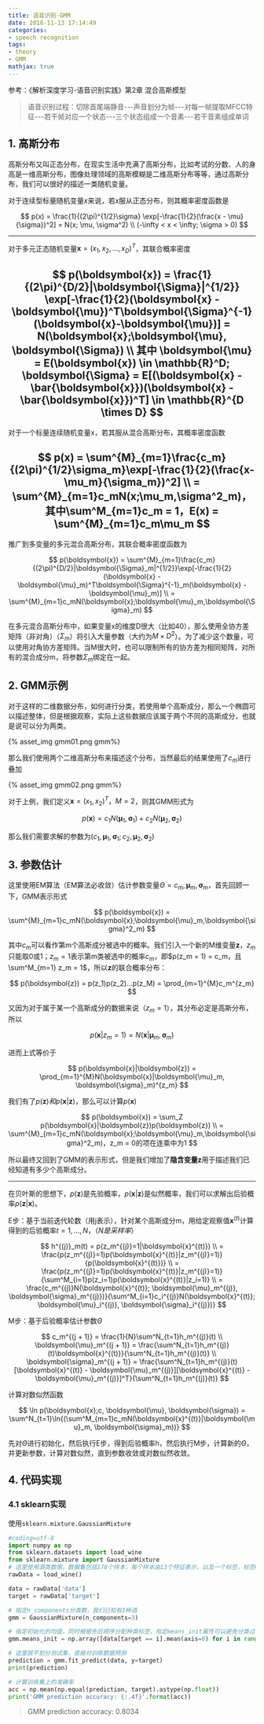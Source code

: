 ```yaml
---
title: 语音识别-GMM
date: 2018-11-13 17:14:49
categories:
- speech recognition
tags:
- theory
- GMM
mathjax: true
---
```


参考：《解析深度学习-语音识别实践》第2章 混合高斯模型

> 语音识别过程：切除首尾端静音---声音划分为帧---对每一帧提取MFCC特征---若干帧对应一个状态---三个状态组成一个音素---若干音素组成单词

## 1. 高斯分布

高斯分布又叫正态分布，在现实生活中充满了高斯分布，比如考试的分数、人的身高是一维高斯分布，图像处理领域的高斯模糊是二维高斯分布等等，通过高斯分布，我们可以很好的描述一类随机变量。

对于连续型标量随机变量$x$来说，若$x$服从正态分布，则其概率密度函数是

$$
p(x) = \frac{1}{(2\pi)^{1/2}\sigma} \exp[-\frac{1}{2}(\frac{x - \mu}{\sigma})^2] = N(x; \mu, \sigma^2)
\\
(-\infty < x < \infty; \sigma > 0)
$$

<!-- more -->
---
对于多元正态随机变量$\boldsymbol{x} = (x_1, x_2,...,x_D)^T$，其联合概率密度

$$
p(\boldsymbol{x}) = \frac{1}{(2\pi)^{D/2}|\boldsymbol{\Sigma}|^{1/2}} \exp[-\frac{1}{2}(\boldsymbol{x} - \boldsymbol{\mu})^T\boldsymbol{\Sigma}^{-1}(\boldsymbol{x}-\boldsymbol{\mu})] = N(\boldsymbol{x};\boldsymbol{\mu}, \boldsymbol{\Sigma})
\\
其中 \boldsymbol{\mu} = E(\boldsymbol{x}) \in \mathbb{R}^D; \boldsymbol{\Sigma} = E[(\boldsymbol{x} - \bar{\boldsymbol{x}})(\boldsymbol{x} - \bar{\boldsymbol{x}})^T] \in \mathbb{R}^{D \times D}
$$
---
对于一个标量连续随机变量x，若其服从混合高斯分布，其概率密度函数

$$
p(x) = \sum^{M}_{m=1}\frac{c_m}{(2\pi)^{1/2}\sigma_m}\exp[-\frac{1}{2}(\frac{x-\mu_m}{\sigma_m})^2]
\\
= \sum^{M}_{m=1}c_mN(x;\mu_m,\sigma^2_m)，其中\sum^M_{m=1}c_m = 1，E(x) = \sum^{M}_{m=1}c_m\mu_m
$$
---
推广到多变量的多元混合高斯分布，其联合概率密度函数为

$$
p(\boldsymbol{x}) = \sum^{M}_{m=1}\frac{c_m}{(2\pi)^{D/2}|\boldsymbol{\Sigma}_m|^{1/2}}\exp[-\frac{1}{2}(\boldsymbol{x} - \boldsymbol{\mu}_m)^T\boldsymbol{\Sigma}^{-1}_m(\boldsymbol{x} - \boldsymbol{\mu}_m)]
\\
= \sum^{M}_{m=1}c_mN(\boldsymbol{x};\boldsymbol{\mu}_m,\boldsymbol{\Sigma}_m)
$$

在多元混合高斯分布中，如果变量x的维度D很大（比如40），那么使用全协方差矩阵（非对角）（$\Sigma_m$）将引入大量参数（大约为$M \times D^2$）。为了减少这个数量，可以使用对角协方差矩阵。当M很大时，也可以限制所有的协方差为相同矩阵，对所有的混合成分m，将参数$\Sigma_m$绑定在一起。

## 2. GMM示例

对于这样的二维数据分布，如何进行分类，若使用单个高斯成分，那么一个椭圆可以描述整体，但是根据观察，实际上这些数据应该属于两个不同的高斯成分，也就是说可以分为两类。

{% asset_img gmm01.png gmm%}

那么我们使用两个二维高斯分布来描述这个分布，当然最后的结果使用了$c_m$进行叠加

{% asset_img gmm02.png gmm%}

对于上例，我们定义$\boldsymbol{x} = (x_1, x_2)^T，M = 2$，则其GMM形式为

$$
p(\boldsymbol{x}) = c_1N(\boldsymbol{\mu}_1, \boldsymbol{\sigma}_1) + c_2N(\boldsymbol{\mu}_2, \boldsymbol{\sigma}_2)
$$

那么我们需要求解的参数为$(c_1, \boldsymbol{\mu}_1, \boldsymbol{\sigma}_1; c_2, \boldsymbol{\mu}_2, \boldsymbol{\sigma}_2)$

## 3. 参数估计

这里使用EM算法（EM算法必收敛）估计参数变量$\Theta = {c_m, \boldsymbol{\mu}_m, \boldsymbol{\sigma}_m}$，首先回顾一下，GMM表示形式

$$
p(\boldsymbol{x}) = \sum^{M}_{m=1}c_mN(\boldsymbol{x};\boldsymbol{\mu}_m,\boldsymbol{\sigma}^2_m)
$$

其中$c_m$可以看作第m个高斯成分被选中的概率。我们引入一个新的M维变量$\boldsymbol{z}$，$z_m$只能取0或1；$z_m = 1$表示第m类被选中的概率$c_m$，即$p(z_m = 1) = c_m，且\sum^M_{m=1} z_m = 1$，所以$\boldsymbol{z}$的联合概率分布：

$$
p(\boldsymbol{z}) = p(z_1)p(z_2)...p(z_M) = \prod_{m=1}^{M}c_m^{z_m}
$$

又因为对于属于某一个高斯成分的数据来说（$z_m = 1$），其分布必定是高斯分布，所以

$$
p(\boldsymbol{x}|z_m = 1) = N(\boldsymbol{x}|\boldsymbol{\mu}_m, \boldsymbol{\sigma}_m)
$$

进而上式等价于

$$
p(\boldsymbol{x}|\boldsymbol{z}) = \prod_{m=1}^{M}N(\boldsymbol{x}|\boldsymbol{\mu}_m, \boldsymbol{\sigma}_m)^{z_m}
$$

我们有了$p(\boldsymbol{z})和p(\boldsymbol{x}|\boldsymbol{z})$，那么可以计算$p(\boldsymbol{x})$

$$
p(\boldsymbol{x}) = \sum_Z p(\boldsymbol{x}|\boldsymbol{z})p(\boldsymbol{z})
\\
= \sum^{M}_{m=1}c_mN(\boldsymbol{x};\boldsymbol{\mu}_m,\boldsymbol{\sigma}^2_m)，z_m = 0的项在连乘中为1
$$

所以最终又回到了GMM的表示形式，但是我们增加了**隐含变量z**用于描述我们已经知道有多少个高斯成分。

---
在贝叶斯的思想下，$p(\boldsymbol{z})$是先验概率，$p(\boldsymbol{x}|\boldsymbol{z})$是似然概率，我们可以求解出后验概率$p(\boldsymbol{z}|\boldsymbol{x})$。

E步：基于当前迭代轮数（用j表示），针对某个高斯成分m，用给定观察值$\boldsymbol{x}^{(t)}$计算得到的后验概率$t = 1, ..., N，（N是采样率）$

$$
h^{(j)}_m(t) = p(z_m^{(j)}=1|\boldsymbol{x}^{(t)})
\\
= \frac{p(z_m^{(j)}=1)p(\boldsymbol{x}^{(t)}|z_m^{(j)}=1)}{p(\boldsymbol{x}^{(t)})}
\\
= \frac{p(z_m^{(j)}=1)p(\boldsymbol{x}^{(t)}|z_m^{(j)}=1)}{\sum^M_{i=1}p(z_i=1)p(\boldsymbol{x}^{(t)}|z_i=1)}
\\
= \frac{c_m^{(j)}N(\boldsymbol{x}^{(t)}; \boldsymbol{\mu}_m^{(j)}, \boldsymbol{\sigma}_m^{(j)})}{\sum^M_{i=1}c_i^{(j)}N(\boldsymbol{x}^{(t)}; \boldsymbol{\mu}_i^{(j)}, \boldsymbol{\sigma}_i^{(j)})}
$$

M步：基于后验概率估计参数$\Theta$

$$
c_m^{(j + 1)} = \frac{1}{N}\sum^N_{t=1}h_m^{(j)}(t)
\\
\boldsymbol{\mu}_m^{(j + 1)} = \frac{\sum^N_{t=1}h_m^{(j)}(t)\boldsymbol{x}^{(t)}}{\sum^N_{t=1}h_m^{(j)}(t)}
\\
\boldsymbol{\sigma}_m^{(j + 1)} = \frac{\sum^N_{t=1}h_m^{(j)}(t)[\boldsymbol{x}^{(t)} - \boldsymbol{\mu}_m^{(j)}][\boldsymbol{x}^{(t)} - \boldsymbol{\mu}_m^{(j)}]^T}{\sum^N_{t=1}h_m^{(j)}(t)}
$$

计算对数似然函数

$$
\ln p(\boldsymbol{x};c, \boldsymbol{\mu}, \boldsymbol{\sigma}) = \sum^N_{t=1}\ln{(\sum^M_{m=1}c_mN(\boldsymbol{x}^{(t)}|\boldsymbol{\mu}_m, \boldsymbol{\sigma}_m))}
$$

先对$\Theta$进行初始化，然后执行E步，得到后验概率h，然后执行M步，计算新的$\Theta$，并更新参数，计算对数似然，直到参数收敛或对数似然收敛。

## 4. 代码实现

### 4.1 sklearn实现

使用`sklearn.mixture.GaussianMixture`

```python
#coding=utf-8
import numpy as np
from sklearn.datasets import load_wine
from sklearn.mixture import GaussianMixture
# 这里使用酒类数据，数据集包括178个样本，每个样本由13个特征表示，以及一个标签，标签0、1、2分别表示3种酒
rawData = load_wine()

data = rawData['data']
target = rawData['target']

# 指定n_components分类数，我们已知有3种酒
gmm = GaussianMixture(n_components=3)

# 指定初始化的均值，同时根据先后顺序分配种类标签，指定means_init属性可以避免分类过程中分类标签与target不同
gmm.means_init = np.array([data[target == i].mean(axis=0) for i in range(3)])

# 这里就不划分测试集，直接对训练数据预测
prediction = gmm.fit_predict(data, y=target)
print(prediction)

# 计算训练集上的准确率
acc = np.mean(np.equal(prediction, target).astype(np.float))
print('GMM prediction accuracy: {:.4f}'.format(acc))
```
> GMM prediction accuracy: 0.8034
